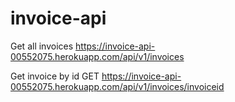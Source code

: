 # invoice-api

Get all invoices
https://invoice-api-00552075.herokuapp.com/api/v1/invoices

Get invoice by id
GET https://invoice-api-00552075.herokuapp.com/api/v1/invoices/invoiceid
